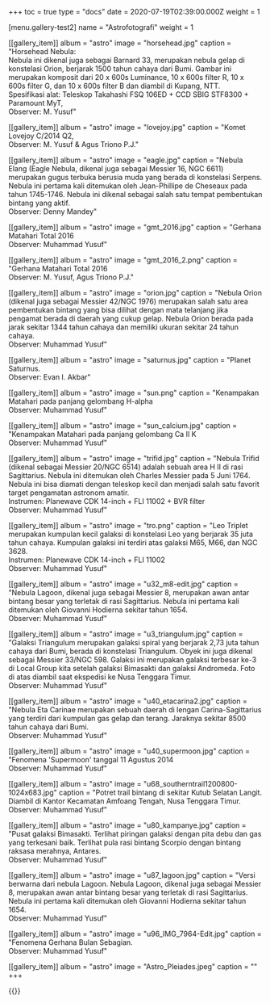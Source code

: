 +++
toc = true
type = "docs"
date = 2020-07-19T02:39:00.000Z
weight = 1

[menu.gallery-test2]
name = "Astrofotografi"
weight = 1

[[gallery_item]]
album = "astro"
image = "horsehead.jpg"
caption = "Horsehead Nebula: <br> Nebula ini dikenal juga sebagai Barnard 33, merupakan nebula gelap di konstelasi Orion, berjarak 1500 tahun cahaya dari Bumi. Gambar ini merupakan komposit dari 20 x 600s Luminance, 10 x 600s filter R, 10 x 600s filter G, dan 10 x 600s filter B dan diambil di Kupang, NTT. <br> Spesifikasi alat: Teleskop Takahashi FSQ 106ED + CCD SBIG STF8300 + Paramount MyT, <br> Observer: M. Yusuf"

[[gallery_item]]
album = "astro"
image = "lovejoy.jpg"
caption = "Komet Lovejoy C/2014 Q2, <br> Observer: M. Yusuf & Agus Triono P.J."

[[gallery_item]]
album = "astro"
image = "eagle.jpg"
caption = "Nebula Elang (Eagle Nebula, dikenal juga sebagai Messier 16, NGC 6611) merupakan gugus terbuka berusia muda yang berada di konstelasi Serpens. Nebula ini pertama kali ditemukan oleh Jean-Phillipe de Cheseaux pada tahun 1745-1746. Nebula ini dikenal sebagai salah satu tempat pembentukan bintang yang aktif. <br> Observer: Denny Mandey"

[[gallery_item]]
album = "astro"
image = "gmt_2016.jpg"
caption = "Gerhana Matahari Total 2016 <br> Observer: Muhammad Yusuf"

[[gallery_item]]
album = "astro"
image = "gmt_2016_2.png"
caption = "Gerhana Matahari Total 2016 <br> Observer: M. Yusuf, Agus Triono P.J."

[[gallery_item]]
album = "astro"
image = "orion.jpg"
caption = "Nebula Orion (dikenal juga sebagai Messier 42/NGC 1976) merupakan salah satu area pembentukan bintang yang bisa dilihat dengan mata telanjang jika pengamat berada di daerah yang cukup gelap. Nebula Orion berada pada jarak sekitar 1344 tahun cahaya dan memiliki ukuran sekitar 24 tahun cahaya. <br> Observer: Muhammad Yusuf"

[[gallery_item]]
album = "astro"
image = "saturnus.jpg"
caption = "Planet Saturnus. <br> Observer: Evan I. Akbar"

[[gallery_item]]
album = "astro"
image = "sun.png"
caption = "Kenampakan Matahari pada panjang gelombang H-alpha <br> Observer: Muhammad Yusuf"

[[gallery_item]]
album = "astro"
image = "sun_calcium.jpg"
caption = "Kenampakan Matahari pada panjang gelombang Ca II K <br> Observer: Muhammad Yusuf"

[[gallery_item]]
album = "astro"
image = "trifid.jpg"
caption = "Nebula Trifid (dikenal sebagai Messier 20/NGC 6514) adalah sebuah area H II di rasi Sagittarius. Nebula ini ditemukan oleh Charles Messier pada 5 Juni 1764. Nebula ini bisa diamati dengan teleskop kecil dan menjadi salah satu favorit target pengamatan astronom amatir. <br> Instrumen: Planewave CDK 14-inch + FLI 11002 + BVR filter <br> Observer: Muhammad Yusuf"

[[gallery_item]]
album = "astro"
image = "tro.png"
caption = "Leo Triplet merupakan kumpulan kecil galaksi di konstelasi Leo yang berjarak 35 juta tahun cahaya. Kumpulan galaksi ini terdiri atas galaksi M65, M66, dan NGC 3628. <br> Instrumen: Planewave CDK 14-inch + FLI 11002 <br> Observer: Muhammad Yusuf"

[[gallery_item]]
album = "astro"
image = "u32_m8-edit.jpg"
caption = "Nebula Lagoon, dikenal juga sebagai Messier 8, merupakan awan antar bintang besar yang terletak di rasi Sagittarius. Nebula ini pertama kali ditemukan oleh Giovanni Hodierna sekitar tahun 1654. <br> Observer: Muhammad Yusuf"

[[gallery_item]]
album = "astro"
image = "u3_triangulum.jpg"
caption = "Galaksi Triangulum merupakan galaksi spiral yang berjarak 2,73 juta tahun cahaya dari Bumi, berada di konstelasi Triangulum. Obyek ini juga dikenal sebagai Messier 33/NGC 598. Galaksi ini merupakan galaksi terbesar ke-3 di Local Group kita setelah galaksi Bimasakti dan galaksi Andromeda. Foto di atas diambil saat ekspedisi ke Nusa Tenggara Timur. <br> Observer: Muhammad Yusuf"

[[gallery_item]]
album = "astro"
image = "u40_etacarina2.jpg"
caption = "Nebula Eta Carinae merupakan sebuah daerah di lengan Carina-Sagittarius yang terdiri dari kumpulan gas gelap dan terang. Jaraknya sekitar 8500 tahun cahaya dari Bumi. <br> Observer: Muhammad Yusuf"

[[gallery_item]]
album = "astro"
image = "u40_supermoon.jpg"
caption = "Fenomena 'Supermoon' tanggal 11 Agustus 2014 <br> Observer: Muhammad Yusuf"

[[gallery_item]]
album = "astro"
image = "u68_southerntrail1200800-1024x683.jpg"
caption = "Potret trail bintang di sekitar Kutub Selatan Langit. Diambil di Kantor Kecamatan Amfoang Tengah, Nusa Tenggara Timur. <br> Observer: Muhammad Yusuf"

[[gallery_item]]
album = "astro"
image = "u80_kampanye.jpg"
caption = "Pusat galaksi Bimasakti. Terlihat piringan galaksi dengan pita debu dan gas yang terkesani baik. Terlihat pula rasi bintang Scorpio dengan bintang raksasa merahnya, Antares. <br> Observer: Muhammad Yusuf"

[[gallery_item]]
album = "astro"
image = "u87_lagoon.jpg"
caption = "Versi berwarna dari nebula Lagoon. Nebula Lagoon, dikenal juga sebagai Messier 8, merupakan awan antar bintang besar yang terletak di rasi Sagittarius. Nebula ini pertama kali ditemukan oleh Giovanni Hodierna sekitar tahun 1654. <br> Observer: Muhammad Yusuf"

[[gallery_item]]
album = "astro"
image = "u96_IMG_7964-Edit.jpg"
caption = "Fenomena Gerhana Bulan Sebagian. <br> Observer: Muhammad Yusuf"

[[gallery_item]]
album = "astro"
image = "Astro_Pleiades.jpeg"
caption = ""
+++

{{<foldergallery src="astro">}}

<!-- {{<customgallery album="astro">}} -->